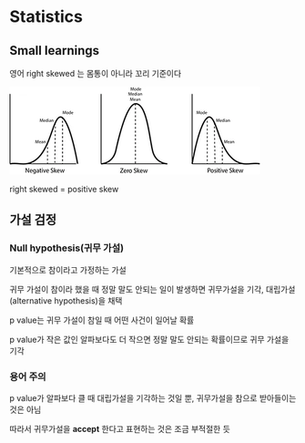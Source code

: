 # Statistics

## Small learnings

영어 right skewed 는 몸통이 아니라 꼬리 기준이다

![](images/overall_2024-02-10_18-17-35.png)

right skewed = positive skew


## 가설 검정

### Null hypothesis(귀무 가설)

기본적으로 참이라고 가정하는 가설

귀무 가설이 참이라 했을 때 정말 말도 안되는 일이 발생하면 귀무가설을 기각, 대립가설(alternative hypothesis)을 채택

p value는 귀무 가설이 참일 때 어떤 사건이 일어날 확률

p value가 작은 값인 알파보다도 더 작으면 정말 말도 안되는 확률이므로 귀무 가설을 기각

### 용어 주의

p value가 알파보다 클 때 대립가설을 기각하는 것일 뿐, 귀무가설을 참으로 받아들이는 것은 아님

따라서 귀무가설을 __**accept**__ 한다고 표현하는 것은 조금 부적절한 듯


